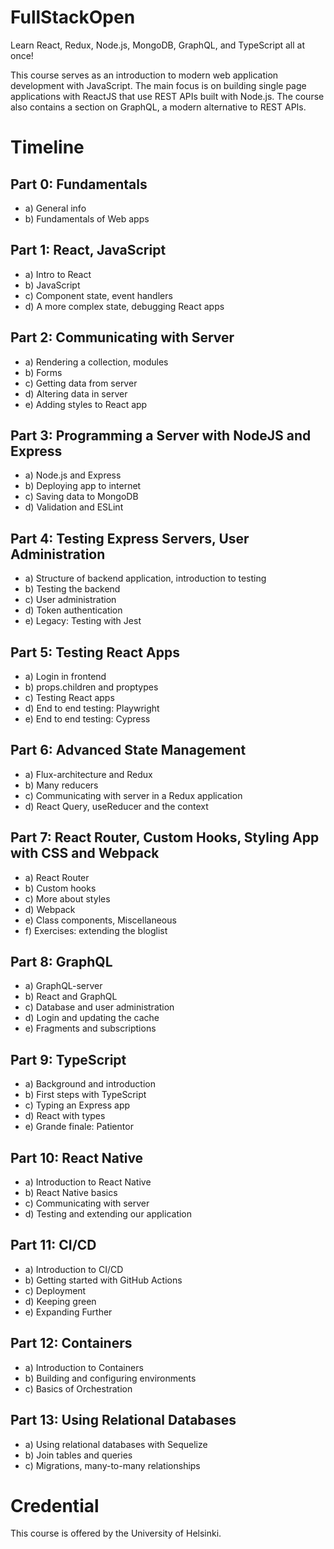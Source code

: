 # FullStackOpen

Learn React, Redux, Node.js, MongoDB, GraphQL, and TypeScript all at once! 

This course serves as an introduction to modern web application development with JavaScript. The main focus is on building single page applications with ReactJS that use REST APIs built with Node.js. The course also contains a section on GraphQL, a modern alternative to REST APIs.

# Timeline

## Part 0: Fundamentals
- a) General info
- b) Fundamentals of Web apps

## Part 1: React, JavaScript
- a) Intro to React
- b) JavaScript
- c) Component state, event handlers
- d) A more complex state, debugging React apps

## Part 2: Communicating with Server
- a) Rendering a collection, modules
- b) Forms
- c) Getting data from server
- d) Altering data in server
- e) Adding styles to React app

## Part 3: Programming a Server with NodeJS and Express
- a) Node.js and Express
- b) Deploying app to internet
- c) Saving data to MongoDB
- d) Validation and ESLint

## Part 4: Testing Express Servers, User Administration
- a) Structure of backend application, introduction to testing
- b) Testing the backend
- c) User administration
- d) Token authentication
- e) Legacy: Testing with Jest

## Part 5: Testing React Apps
- a) Login in frontend
- b) props.children and proptypes
- c) Testing React apps
- d) End to end testing: Playwright
- e) End to end testing: Cypress

## Part 6: Advanced State Management
- a) Flux-architecture and Redux
- b) Many reducers
- c) Communicating with server in a Redux application
- d) React Query, useReducer and the context

## Part 7: React Router, Custom Hooks, Styling App with CSS and Webpack
- a) React Router
- b) Custom hooks
- c) More about styles
- d) Webpack
- e) Class components, Miscellaneous
- f) Exercises: extending the bloglist

## Part 8: GraphQL
- a) GraphQL-server
- b) React and GraphQL
- c) Database and user administration
- d) Login and updating the cache
- e) Fragments and subscriptions

## Part 9: TypeScript
- a) Background and introduction
- b) First steps with TypeScript
- c) Typing an Express app
- d) React with types
- e) Grande finale: Patientor

## Part 10: React Native
- a) Introduction to React Native
- b) React Native basics
- c) Communicating with server
- d) Testing and extending our application

## Part 11: CI/CD
- a) Introduction to CI/CD
- b) Getting started with GitHub Actions
- c) Deployment
- d) Keeping green
- e) Expanding Further

## Part 12: Containers
- a) Introduction to Containers
- b) Building and configuring environments
- c) Basics of Orchestration

## Part 13: Using Relational Databases
- a) Using relational databases with Sequelize
- b) Join tables and queries
- c) Migrations, many-to-many relationships

# Credential

This course is offered by the University of Helsinki.
